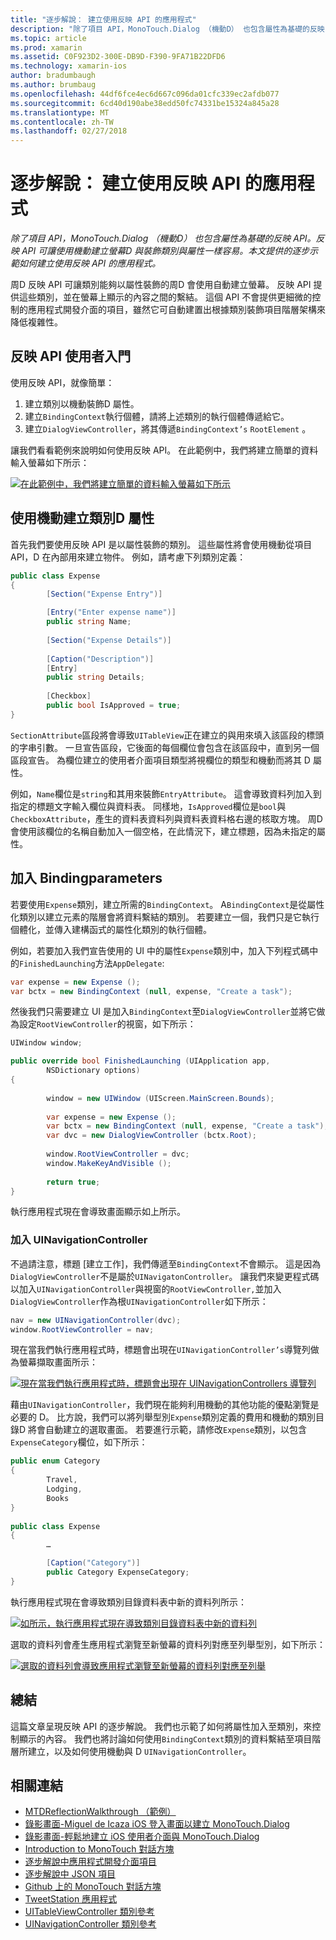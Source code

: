 ```yaml
---
title: "逐步解說： 建立使用反映 API 的應用程式"
description: "除了項目 API，MonoTouch.Dialog （機動D） 也包含屬性為基礎的反映 API。 反映 API 可讓使用機動建立螢幕D 與裝飾類別與屬性一樣容易。 本文提供的逐步示範如何建立使用反映 API 的應用程式。"
ms.topic: article
ms.prod: xamarin
ms.assetid: C0F923D2-300E-DB9D-F390-9FA71B22DFD6
ms.technology: xamarin-ios
author: bradumbaugh
ms.author: brumbaug
ms.openlocfilehash: 44df6fce4ec6d667c096da01cfc339ec2afdb077
ms.sourcegitcommit: 6cd40d190abe38edd50fc74331be15324a845a28
ms.translationtype: MT
ms.contentlocale: zh-TW
ms.lasthandoff: 02/27/2018
---
```

# <a name="walkthrough-creating-an-application-using-the-reflection-api"></a>逐步解說： 建立使用反映 API 的應用程式

_除了項目 API，MonoTouch.Dialog （機動D） 也包含屬性為基礎的反映 API。反映 API 可讓使用機動建立螢幕D 與裝飾類別與屬性一樣容易。本文提供的逐步示範如何建立使用反映 API 的應用程式。_


周D 反映 API 可讓類別能夠以屬性裝飾的周D 會使用自動建立螢幕。 反映 API 提供這些類別，並在螢幕上顯示的內容之間的繫結。 這個 API 不會提供更細微的控制的應用程式開發介面的項目，雖然它可自動建置出根據類別裝飾項目階層架構來降低複雜性。

 <a name="Getting_Started_with_the_Reflection_API" />


## <a name="getting-started-with-the-reflection-api"></a>反映 API 使用者入門

使用反映 API，就像簡單：

1.  建立類別以機動裝飾D 屬性。
1.  建立`BindingContext`執行個體，請將上述類別的執行個體傳遞給它。 
1.  建立`DialogViewController`，將其傳遞`BindingContext’s` `RootElement` 。 


讓我們看看範例來說明如何使用反映 API。 在此範例中，我們將建立簡單的資料輸入螢幕如下所示：

 [ ![](reflection-api-walkthrough-images/01-expense-entry.png "在此範例中，我們將建立簡單的資料輸入螢幕如下所示")](reflection-api-walkthrough-images/01-expense-entry.png)

 <a name="Creating_a_Class_with_MT.D_Attributes" />


## <a name="creating-a-class-with-mtd-attributes"></a>使用機動建立類別D 屬性

首先我們要使用反映 API 是以屬性裝飾的類別。 這些屬性將會使用機動從項目 API，D 在內部用來建立物件。 例如，請考慮下列類別定義：

```csharp
public class Expense
{
        [Section("Expense Entry")]

        [Entry("Enter expense name")]
        public string Name;
        
        [Section("Expense Details")]
  
        [Caption("Description")]
        [Entry]
        public string Details;
        
        [Checkbox]
        public bool IsApproved = true;
}
```

`SectionAttribute`區段將會導致`UITableView`正在建立的與用來填入該區段的標頭的字串引數。 一旦宣告區段，它後面的每個欄位會包含在該區段中，直到另一個區段宣告。
為欄位建立的使用者介面項目類型將視欄位的類型和機動而將其 D 屬性。

例如，`Name`欄位是`string`和其用來裝飾`EntryAttribute`。 這會導致資料列加入到指定的標題文字輸入欄位與資料表。 同樣地，`IsApproved`欄位是`bool`與`CheckboxAttribute`，產生的資料表資料列與資料表資料格右邊的核取方塊。 周D 會使用該欄位的名稱自動加入一個空格，在此情況下，建立標題，因為未指定的屬性。

 <a name="Adding_the_BindingContext" />


## <a name="adding-the-bindingcontext"></a>加入 Bindingparameters

若要使用`Expense`類別，建立所需的`BindingContext`。 A`BindingContext`是從屬性化類別以建立元素的階層會將資料繫結的類別。 若要建立一個，我們只是它執行個體化，並傳入建構函式的屬性化類別的執行個體。

例如，若要加入我們宣告使用的 UI 中的屬性`Expense`類別中，加入下列程式碼中的`FinishedLaunching`方法`AppDelegate`:

```csharp
var expense = new Expense ();
var bctx = new BindingContext (null, expense, "Create a task");
```

然後我們只需要建立 UI 是加入`BindingContext`至`DialogViewController`並將它做為設定`RootViewController`的視窗，如下所示：

```csharp
UIWindow window;

public override bool FinishedLaunching (UIApplication app, 
        NSDictionary options)
{
   
        window = new UIWindow (UIScreen.MainScreen.Bounds);
            
        var expense = new Expense ();
        var bctx = new BindingContext (null, expense, "Create a task");
        var dvc = new DialogViewController (bctx.Root);
            
        window.RootViewController = dvc;
        window.MakeKeyAndVisible ();
            
        return true;
}
```

執行應用程式現在會導致畫面顯示如上所示。

 <a name="Adding_a_UINavigationController" />


### <a name="adding-a-uinavigationcontroller"></a>加入 UINavigationController

不過請注意，標題 [建立工作]，我們傳遞至`BindingContext`不會顯示。 這是因為`DialogViewController`不是屬於`UINavigatonController`。 讓我們來變更程式碼以加入`UINavigationController`與視窗的`RootViewController,`並加入`DialogViewController`作為根`UINavigationController`如下所示：

```csharp
nav = new UINavigationController(dvc);
window.RootViewController = nav;
```

現在當我們執行應用程式時，標題會出現在`UINavigationController’s`導覽列做為螢幕擷取畫面所示：

 [ ![](reflection-api-walkthrough-images/02-create-task.png "現在當我們執行應用程式時，標題會出現在 UINavigationControllers 導覽列")](reflection-api-walkthrough-images/02-create-task.png)

藉由`UINavigationController`，我們現在能夠利用機動的其他功能的優點瀏覽是必要的 D。 比方說，我們可以將列舉型別`Expense`類別定義的費用和機動的類別目錄D 將會自動建立的選取畫面。 若要進行示範，請修改`Expense`類別，以包含`ExpenseCategory`欄位，如下所示：

```csharp
public enum Category
{
        Travel,
        Lodging,
        Books
}
        
public class Expense
{
        …

        [Caption("Category")]
        public Category ExpenseCategory;
}
```

執行應用程式現在會導致類別目錄資料表中新的資料列所示：

 [ ![](reflection-api-walkthrough-images/03-set-details.png "如所示，執行應用程式現在導致類別目錄資料表中新的資料列")](reflection-api-walkthrough-images/03-set-details.png)

選取的資料列會產生應用程式瀏覽至新螢幕的資料列對應至列舉型別，如下所示：

 [ ![](reflection-api-walkthrough-images/04-set-category.png "選取的資料列會導致應用程式瀏覽至新螢幕的資料列對應至列舉")](reflection-api-walkthrough-images/04-set-category.png)

 <a name="Summary" />


## <a name="summary"></a>總結

這篇文章呈現反映 API 的逐步解說。 我們也示範了如何將屬性加入至類別，來控制顯示的內容。 我們也將討論如何使用`BindingContext`類別的資料繫結至項目階層所建立，以及如何使用機動與 D `UINavigationController`。


## <a name="related-links"></a>相關連結

- [MTDReflectionWalkthrough （範例）](https://developer.xamarin.com/samples/MTDReflectionWalkthrough/)
- [錄影畫面-Miguel de Icaza iOS 登入畫面以建立 MonoTouch.Dialog](http://youtu.be/3butqB1EG0c)
- [錄影畫面-輕鬆地建立 iOS 使用者介面與 MonoTouch.Dialog](http://youtu.be/j7OC5r8ZkYg)
- [Introduction to MonoTouch 對話方塊](~/ios/user-interface/monotouch.dialog/index.md)
- [逐步解說中應用程式開發介面項目](~/ios/user-interface/monotouch.dialog/elements-api-walkthrough.md)
- [逐步解說中 JSON 項目](~/ios/user-interface/monotouch.dialog/monotouch.dialog-json-markup.md)
- [Github 上的 MonoTouch 對話方塊](https://github.com/migueldeicaza/MonoTouch.Dialog)
- [TweetStation 應用程式](https://github.com/migueldeicaza/TweetStation)
- [UITableViewController 類別參考](http://developer.apple.com/library/ios/#DOCUMENTATION/UIKit/Reference/UITableViewController_Class/Reference/Reference.html)
- [UINavigationController 類別參考](http://developer.apple.com/library/ios/#documentation/UIKit/Reference/UINavigationController_Class/Reference/Reference.html)
